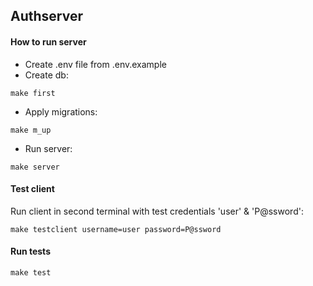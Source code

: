 ## Authserver

#### How to run server
- Create .env file from .env.example
- Create db:
```shell script
make first
```
- Apply migrations:
```shell script
make m_up
```
- Run server:
```shell script
make server
```

#### Test client
Run client in second terminal with test credentials 'user' & 'P@ssword':
```shell script
make testclient username=user password=P@ssword
```

#### Run tests
```shell script
make test
```